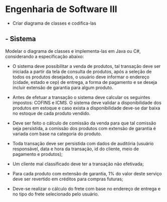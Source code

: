 # Engenharia de Software III

* Criar diagrama de classes e codifica-las

## - Sistema

Modelar o diagrama de classes e implementa-las em Java ou C#, considerando a especificação abaixo:

* O sistema deve possibilitar a venda de produtos, tal transação deve ser iniciada a partir da tela de consulta de produtos, após a seleção de todos os produtos desejados, o usuário deve informar o endereço (cidade, estado e cep) de entrega, a forma de pagamento e se deseja incluir extensão de garantia para algum produto.

* Antes de efetuar a transação o sistema deve calcular os seguintes impostos: COFINS e ICMS. O sistema deve validar a disponibilidade dos produtos em estoque e caso exista a disponibilidade deve-se dar baixa no estoque de cada produto vendido.

* Deve ser feito o cálculo de comissão da venda para que tal comissão seja persistida, a comissão dos produtos com extensão de garantia é variada com base na categoria do produto.

* Toda transação deve ser persistida com dados de auditória (usuário responsável, data e hora da transação, id do cliente, meio de pagamento e produtos);

* Um cliente mal classificado deve ter a transação não efetivada;

* Para cada produto com extensão de garantia, 1% do valor deste serviço deve ser revertido em créditos para compras futuras;

* Deve-se realizar o cálculo do frete com base no endereço de entrega e no tipo do frete selecionado pelo usuário.